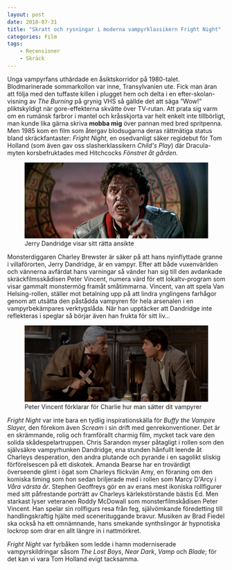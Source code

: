 ```yaml
---
layout: post
date: 2018-07-31
title: "Skratt och rysningar i moderna vampyrklassikern Fright Night"
categories: Film
tags: 
    - Recensioner
    - Skräck
---
```


Unga vampyrfans uthärdade en åsiktskorridor på 1980-talet. Blodmarinerade sommarkollon var inne, Transylvanien ute. Fick man äran att följa med den tuffaste killen i plugget hem och delta i en efter-skolan-visning av *The Burning* på grynig VHS så gällde det att säga ”Wow!” pliktskyldigt när gore-effekterna skvätte över TV-rutan. Att prata sig varm om en rumänsk farbror i mantel och kråsskjorta var helt enkelt inte tillbörligt, man kunde lika gärna skriva <strong>mobba mig</strong> över pannan med bred spritpenna. Men 1985 kom en film som återgav blodsugarna deras rättmätiga status bland skräckfantaster: *Fright Night*, en osedvanligt säker regidebut för Tom Holland (som även gav oss slasherklassikern *Child's Play*) där Dracula-myten korsbefruktades med Hitchcocks *Fönstret åt gården.* 

<figure data-aos="fade-up">
<img src="/assets/fright-night.jpg">
<figcaption>Jerry Dandridge visar sitt rätta ansikte</figcaption>
</figure>

Monsterdiggaren Charley Brewster är säker på att hans nyinflyttade granne i villaförorten, Jerry Dandridge,  är en vampyr. Efter att både vuxenvärlden och vännerna avfärdat hans varningar så vänder han sig till den avdankade skräckfilmsskådisen Peter Vincent, numera värd för ett lokaltv-program som visar gammalt monstermög framåt småtimmarna. Vincent, van att spela Van Helsing-rollen, ställer mot betalning upp på att lindra ynglingens farhågor genom att utsätta den påstådda vampyren för hela arsenalen i en vampyrbekämpares verktygslåda. När han upptäcker att Dandridge inte reflekteras i speglar så börjar även han frukta för sitt liv…

<figure data-aos="fade-up">
<img src="/assets/fright-night-roddy.jpg">
<figcaption>Peter Vincent förklarar för Charlie hur man sätter dit vampyrer</figcaption>
</figure>

*Fright Night* var inte bara en tydlig inspirationskälla för *Buffy the Vampire Slayer,*  den förekom även *Scream* i sin drift med genrekonventioner. Det är en skrämmande, rolig och framförallt charmig film, mycket tack vare den solida skådespelartruppen. Chris Sarandon myser påtagligt i rollen som den självsäkre vampyrhunken Dandridge, ena stunden hånfullt leende åt Charleys desperation, den andra plutande och pyrande i en sagolikt sliskig förförelsescen på ett diskotek. Amanda Bearse har en trovärdigt överseende glimt i ögat som Charleys flickvän Amy, en föraning om den komiska timing som hon sedan briljerade med i rollen som Marcy D'Arcy i *Våra värsta år*. Stephen Geoffreys gör en av erans mest ikoniska rollfigurer med sitt påfrestande porträtt av Charleys kärlekstörstande bästis Ed. Men starkast lyser veteranen Roddy McDowall som monsterfilmskådisen Peter Vincent. Han spelar sin rollfigurs resa från feg, självömkande föredetting till handlingskraftig hjälte med scenerituggande bravur. Musiken av Brad Fiedel ska också ha ett omnämnande, hans smekande synthslingor är hypnotiska lockrop som drar en allt längre in i nattmörkret. 

*Fright Night* var fyrbåken som ledde i hamn moderniserade vampyrskildringar såsom *The Lost Boys*, *Near Dark*, *Vamp* och *Blade*; för det kan vi vara Tom Holland evigt tacksamma.